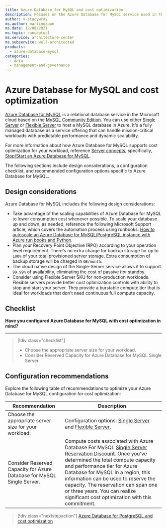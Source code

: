 ```yaml
---
title: Azure Database for MySQL and cost optimization
description: Focuses on the Azure Database for MySQL service used in the Data solution to provide best-practice, configuration recommendations, and design considerations related to Cost Optimization.
author: v-stacywray
ms.author: martinekuan
ms.date: 12/08/2021
ms.topic: conceptual
ms.service: architecture-center
ms.subservice: well-architected
products:
  - azure-database-mysql
categories:
  - data
  - management-and-governance
---
```


# Azure Database for MySQL and cost optimization

[Azure Database for MySQL](/azure/mysql/overview) is a relational database service in the Microsoft cloud based on the [MySQL Community Edition](https://www.mysql.com/products/community/). You can use either [Single Server](/azure/mysql/single-server-overview) or [Flexible Server](/azure/mysql/flexible-server/overview) to host a MySQL database in Azure. It's a fully managed database as a service offering that can handle mission-critical workloads with predictable performance and dynamic scalability.

For more information about how Azure Database for MySQL supports cost optimization for your workload, reference [Server concepts](/azure/mysql/concepts-servers), specifically, [Stop/Start an Azure Database for MySQL](/azure/mysql/concepts-servers#stopstart-an-azure-database-for-mysql).

The following sections include design considerations, a configuration checklist, and recommended configuration options specific to Azure Database for MySQL.

## Design considerations

Azure Database for MySQL includes the following design considerations:

- Take advantage of the scaling capabilities of Azure Database for MySQL to lower consumption cost whenever possible. To scale your database up and down, as needed, reference the following Microsoft Support article, which covers the automation process using runbooks: [How to autoscale an Azure Database for MySQL/PostgreSQL instance with Azure run books and Python](https://techcommunity.microsoft.com/t5/azure-database-support-blog/how-to-auto-scale-an-azure-database-for-mysql-postgresql/ba-p/369177).
- Plan your Recovery Point Objective (RPO) according to your operation level requirement. There's no extra charge for backup storage for up to `100%` of your total provisioned server storage. Extra consumption of backup storage will be charged in `GB/month`.
- The cloud native design of the Single-Server service allows it to support `99.99%` of availability, eliminating the cost of passive *hot* standby.
- Consider using Flexible Server SKU for non-production workloads. Flexible servers provide better cost optimization controls with ability to stop and start your server. They provide a burstable compute tier that is ideal for workloads that don't need continuous full compute capacity.

## Checklist

**Have you configured Azure Database for MySQL with cost optimization in mind?**
***

> [!div class="checklist"]
> - Choose the appropriate server size for your workload.
> - Consider Reserved Capacity for Azure Database for MySQL Single Server.

## Configuration recommendations

Explore the following table of recommendations to optimize your Azure Database for MySQL configuration for cost optimization:

|Recommendation|Description|
|--------------|-----------|
|Choose the appropriate server size for your workload.|Configuration options: [Single Server](/azure/mysql/concepts-pricing-tiers) and [Flexible Server](/azure/mysql/flexible-server/concepts-compute-storage).|
|Consider Reserved Capacity for Azure Database for MySQL Single Server.|Compute costs associated with Azure Database For MySQL [Single Server Reservation Discount](/azure/mysql/concept-reserved-pricing). Once you've determined the total compute capacity and performance tier for Azure Database for MySQL in a region, this information can be used to reserve the capacity. The reservation can span one or three years. You can realize significant cost optimization with this commitment.|

> [!div class="nextstepaction"]
> [Azure Database for PostgreSQL and cost optimization](../azure-db-postgresql/cost-optimization.md)
